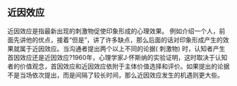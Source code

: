 ## 近因效应

近因效应是指最新出现的刺激物促使印象形成的心理效果。
例如介绍一个人，前面先讲他的优点，接着“但是”，讲了许多缺点，那么后面的话对印象形成产生的效果就属于近因效应。当沟通者提出两个以上不同的论据(
刺激物)
时，认知者产生首因效应还是近因效应?1960年，心理学家J·怀斯纳的实验证明，这时取决于认知者的价值观念，首因效应和近因效应依附于主体价值选择和评价。如果提出的论据不是当场依次提出，而是间隔了较长时间，那么近因效应发生的机遇则更大些。
